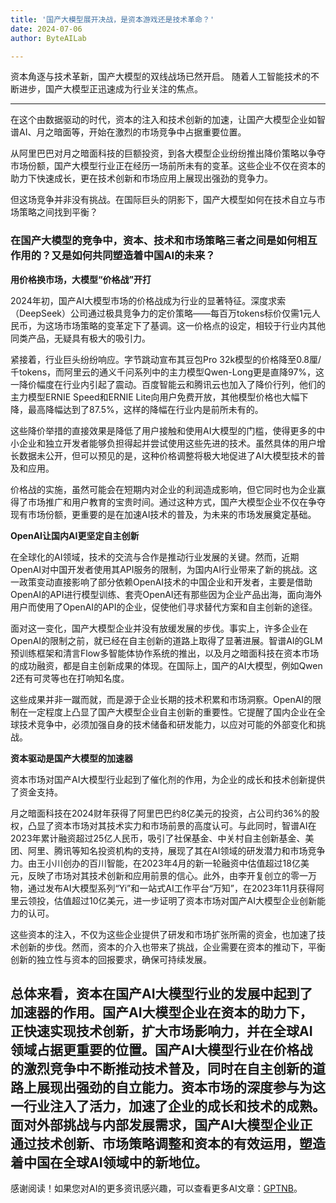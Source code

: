 ```yaml
---
title: '国产大模型展开决战，是资本游戏还是技术革命？'
date: 2024-07-06
author: ByteAILab

---
```


资本角逐与技术革新，国产大模型的双线战场已然开启。
随着人工智能技术的不断进步，国产大模型正迅速成为行业关注的焦点。

---
在这个由数据驱动的时代，资本的注入和技术创新的加速，让国产大模型企业如智谱AI、月之暗面等，开始在激烈的市场竞争中占据重要位置。

从阿里巴巴对月之暗面科技的巨额投资，到各大模型企业纷纷推出降价策略以争夺市场份额，国产大模型行业正在经历一场前所未有的变革。这些企业不仅在资本的助力下快速成长，更在技术创新和市场应用上展现出强劲的竞争力。

但这场竞争并非没有挑战。在国际巨头的阴影下，国产大模型如何在技术自立与市场策略之间找到平衡？

### 在国产大模型的竞争中，资本、技术和市场策略三者之间是如何相互作用的？又是如何共同塑造着中国AI的未来？

**用价格换市场，大模型“价格战”开打**

2024年初，国产AI大模型市场的价格战成为行业的显著特征。深度求索（DeepSeek）公司通过极具竞争力的定价策略——每百万tokens标价仅需1元人民币，为这场市场策略的变革定下了基调。这一价格点的设定，相较于行业内其他同类产品，无疑具有极大的吸引力。

紧接着，行业巨头纷纷响应。字节跳动宣布其豆包Pro 32k模型的价格降至0.8厘/千tokens，而阿里云的通义千问系列中的主力模型Qwen-Long更是直降97%，这一降价幅度在行业内引起了震动。百度智能云和腾讯云也加入了降价行列，他们的主力模型ERNIE Speed和ERNIE Lite向用户免费开放，其他模型价格也大幅下降，最高降幅达到了87.5%，这样的降幅在行业内是前所未有的。

这些降价举措的直接效果是降低了用户接触和使用AI大模型的门槛，使得更多的中小企业和独立开发者能够负担得起并尝试使用这些先进的技术。虽然具体的用户增长数据未公开，但可以预见的是，这种价格调整将极大地促进了AI大模型技术的普及和应用。

价格战的实施，虽然可能会在短期内对企业的利润造成影响，但它同时也为企业赢得了市场推广和用户教育的宝贵时间。通过这种方式，国产大模型企业不仅在争夺现有市场份额，更重要的是在加速AI技术的普及，为未来的市场发展奠定基础。

**OpenAI让国内AI更坚定自主创新**

在全球化的AI领域，技术的交流与合作是推动行业发展的关键。然而，近期OpenAI对中国开发者使用其API服务的限制，为国内AI行业带来了新的挑战。这一政策变动直接影响了部分依赖OpenAI技术的中国企业和开发者，主要是借助OpenAI的API进行模型训练、套壳OpenAI还有那些因为企业产品出海，面向海外用户而使用了OpenAI的API的企业，促使他们寻求替代方案和自主创新的途径。

面对这一变化，国产大模型企业并没有放缓发展的步伐。事实上，许多企业在OpenAI的限制之前，就已经在自主创新的道路上取得了显著进展。智谱AI的GLM预训练框架和清言Flow多智能体协作系统的推出，以及月之暗面科技在资本市场的成功融资，都是自主创新成果的体现。在国际上，国产的AI大模型，例如Qwen 2还有可灵等也在打响知名度。

这些成果并非一蹴而就，而是源于企业长期的技术积累和市场洞察。OpenAI的限制在一定程度上凸显了国产大模型企业自主创新的重要性。它提醒了国内企业在全球技术竞争中，必须加强自身的技术储备和研发能力，以应对可能的外部变化和挑战。

**资本驱动是国产大模型的加速器**

资本市场对国产AI大模型行业起到了催化剂的作用，为企业的成长和技术创新提供了资金支持。

月之暗面科技在2024财年获得了阿里巴巴约8亿美元的投资，占公司约36%的股权，凸显了资本市场对其技术实力和市场前景的高度认可。与此同时，智谱AI在2023年累计融资超过25亿人民币，吸引了社保基金、中关村自主创新基金、美团、阿里、腾讯等知名投资机构的支持，展现了其在AI领域的研发潜力和市场竞争力。由王小川创办的百川智能，在2023年4月的新一轮融资中估值超过18亿美元，反映了市场对其技术创新和应用前景的信心。此外，由李开复创立的零一万物，通过发布AI大模型系列“Yi”和一站式AI工作平台“万知”，在2023年11月获得阿里云领投，估值超过10亿美元，进一步证明了资本市场对国产AI大模型企业创新能力的认可。

这些资本的注入，不仅为这些企业提供了研发和市场扩张所需的资金，也加速了技术创新的步伐。然而，资本的介入也带来了挑战，企业需要在资本的推动下，平衡创新的独立性与资本的回报要求，确保可持续发展。

总体来看，资本在国产AI大模型行业的发展中起到了加速器的作用。国产AI大模型企业在资本的助力下，正快速实现技术创新，扩大市场影响力，并在全球AI领域占据更重要的位置。国产AI大模型行业在价格战的激烈竞争中不断推动技术普及，同时在自主创新的道路上展现出强劲的自立能力。资本市场的深度参与为这一行业注入了活力，加速了企业的成长和技术的成熟。面对外部挑战与内部发展需求，国产AI大模型企业正通过技术创新、市场策略调整和资本的有效运用，塑造着中国在全球AI领域中的新地位。
---
感谢阅读！如果您对AI的更多资讯感兴趣，可以查看更多AI文章：[GPTNB](https://gptnb.com)。